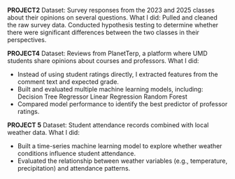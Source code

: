 **PROJECT2**
Dataset: Survey responses from the 2023 and 2025 classes about their opinions on several questions.
What I did:
Pulled and cleaned the raw survey data.
Conducted hypothesis testing to determine whether there were significant differences between the two classes in their perspectives.

**PROJECT4**
Dataset: Reviews from PlanetTerp, a platform where UMD students share opinions about courses and professors.
What I did:
- Instead of using student ratings directly, I extracted features from the comment text and expected grade.
- Built and evaluated multiple machine learning models, including:
    Decision Tree Regressor
    Linear Regression
    Random Forest
- Compared model performance to identify the best predictor of professor ratings.

**PROJECT 5**
Dataset: Student attendance records combined with local weather data.
What I did:
- Built a time-series machine learning model to explore whether weather conditions influence student attendance.
- Evaluated the relationship between weather variables (e.g., temperature, precipitation) and attendance patterns.
